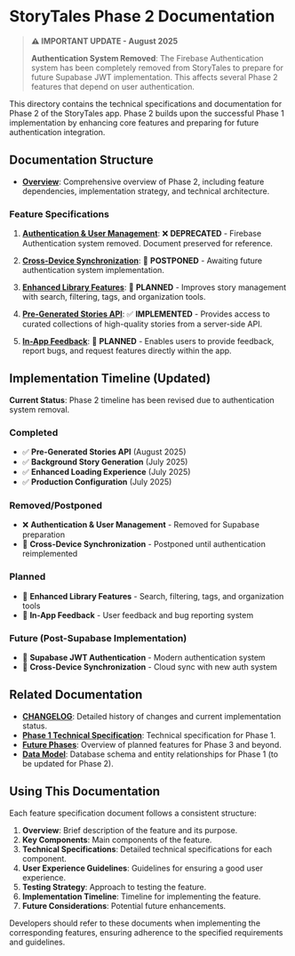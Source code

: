 # StoryTales Phase 2 Documentation

> **⚠️ IMPORTANT UPDATE - August 2025**
>
> **Authentication System Removed**: The Firebase Authentication system has been completely removed from StoryTales to prepare for future Supabase JWT implementation. This affects several Phase 2 features that depend on user authentication.

This directory contains the technical specifications and documentation for Phase 2 of the StoryTales app. Phase 2 builds upon the successful Phase 1 implementation by enhancing core features and preparing for future authentication integration.

## Documentation Structure

- [**Overview**](overview.md): Comprehensive overview of Phase 2, including feature dependencies, implementation strategy, and technical architecture.

### Feature Specifications

1. [**Authentication & User Management**](authentication-user-management.md): ❌ **DEPRECATED** - Firebase Authentication system removed. Document preserved for reference.

2. [**Cross-Device Synchronization**](cross-device-synchronization.md): 📅 **POSTPONED** - Awaiting future authentication system implementation.

3. [**Enhanced Library Features**](enhanced-library-features.md): 📅 **PLANNED** - Improves story management with search, filtering, tags, and organization tools.

4. [**Pre-Generated Stories API**](pre-generated-stories-api.md): ✅ **IMPLEMENTED** - Provides access to curated collections of high-quality stories from a server-side API.

5. [**In-App Feedback**](in-app-feedback.md): 📅 **PLANNED** - Enables users to provide feedback, report bugs, and request features directly within the app.

## Implementation Timeline (Updated)

**Current Status**: Phase 2 timeline has been revised due to authentication system removal.

### Completed
- ✅ **Pre-Generated Stories API** (August 2025)
- ✅ **Background Story Generation** (July 2025)
- ✅ **Enhanced Loading Experience** (July 2025)
- ✅ **Production Configuration** (July 2025)

### Removed/Postponed
- ❌ **Authentication & User Management** - Removed for Supabase preparation
- 📅 **Cross-Device Synchronization** - Postponed until authentication reimplemented

### Planned
- 📅 **Enhanced Library Features** - Search, filtering, tags, and organization tools
- 📅 **In-App Feedback** - User feedback and bug reporting system

### Future (Post-Supabase Implementation)
- 🔮 **Supabase JWT Authentication** - Modern authentication system
- 🔮 **Cross-Device Synchronization** - Cloud sync with new auth system

## Related Documentation

- [**CHANGELOG**](../../CHANGELOG.md): Detailed history of changes and current implementation status.
- [**Phase 1 Technical Specification**](../phase-one-technical-specification.md): Technical specification for Phase 1.
- [**Future Phases**](../future-phases.md): Overview of planned features for Phase 3 and beyond.
- [**Data Model**](../data-model.md): Database schema and entity relationships for Phase 1 (to be updated for Phase 2).

## Using This Documentation

Each feature specification document follows a consistent structure:

1. **Overview**: Brief description of the feature and its purpose.
2. **Key Components**: Main components of the feature.
3. **Technical Specifications**: Detailed technical specifications for each component.
4. **User Experience Guidelines**: Guidelines for ensuring a good user experience.
5. **Testing Strategy**: Approach to testing the feature.
6. **Implementation Timeline**: Timeline for implementing the feature.
7. **Future Considerations**: Potential future enhancements.

Developers should refer to these documents when implementing the corresponding features, ensuring adherence to the specified requirements and guidelines.
